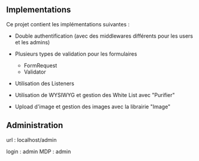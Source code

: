 ## Implementations
Ce projet contient les implémentations suivantes :

- Double authentification (avec des middlewares différents pour les users et les admins)

- Plusieurs types de validation pour les formulaires
    - FormRequest
    - Validator
    
- Utilisation des Listeners

- Utilisation de WYSIWYG et gestion des White List avec "Purifier"

- Upload d'image et gestion des images avec la librairie "Image"

## Administration
url : localhost/admin

login : admin       MDP : admin
